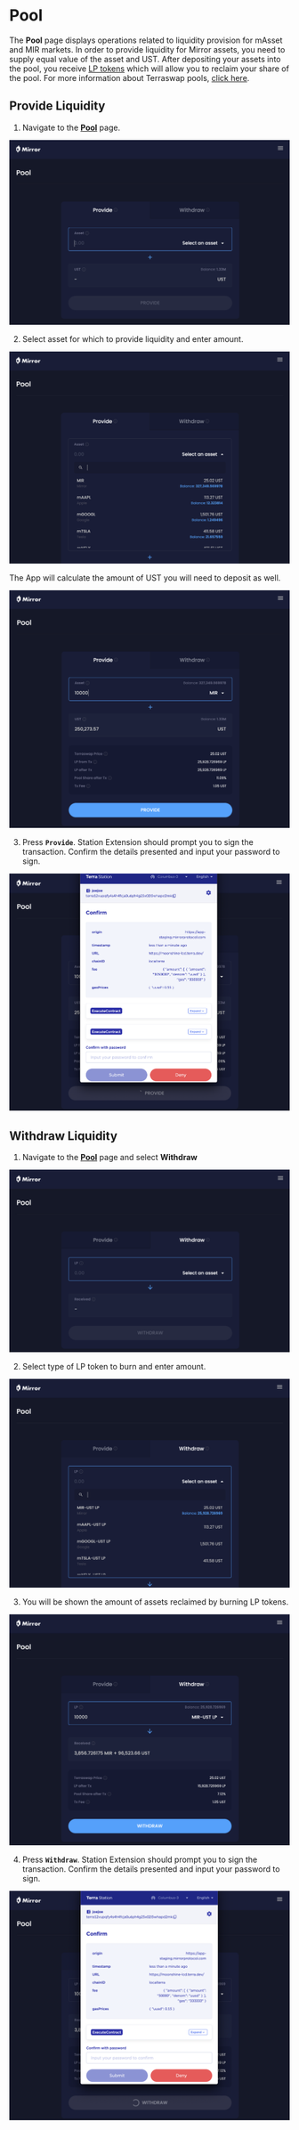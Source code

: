 # Pool

The **Pool** page displays operations related to liquidity provision for mAsset and MIR markets. In order to provide liquidity for Mirror assets, you need to supply equal value of the asset and UST. After depositing your assets into the pool, you receive [LP tokens](../../protocol/lp-token.md) which will allow you to reclaim your share of the pool. For more information about Terraswap pools, [click here](../../protocol/terraswap.md).

## Provide Liquidity

1. Navigate to the [**Pool**](https://terra.mirror.finance/pool) page.

![](../../.gitbook/assets/image%20%2847%29.png)

2. Select asset for which to provide liquidity and enter amount. 

![](../../.gitbook/assets/image%20%2857%29.png)

The App will calculate the amount of UST you will need to deposit as well.

![](../../.gitbook/assets/image%20%2817%29.png)

3. Press **`Provide`**. Station Extension should prompt you to sign the transaction. Confirm the details presented and input your password to sign.

![](../../.gitbook/assets/image%20%2862%29.png)

## Withdraw Liquidity

1. Navigate to the [**Pool**](https://terra.mirror.finance/pool#withdraw) page and select **Withdraw**

![](../../.gitbook/assets/image%20%2853%29.png)

2. Select type of LP token to burn and enter amount.

![](../../.gitbook/assets/image%20%2865%29.png)

3. You will be shown the amount of assets reclaimed by burning LP tokens.

![](../../.gitbook/assets/image%20%2829%29.png)

4. Press **`Withdraw`**. Station Extension should prompt you to sign the transaction. Confirm the details presented and input your password to sign.

![](../../.gitbook/assets/image%20%2837%29.png)

